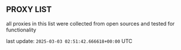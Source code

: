 ## PROXY LIST

all proxies in this list were collected from open sources and tested for functionality

last update: `2025-03-03 02:51:42.666618+00:00` UTC